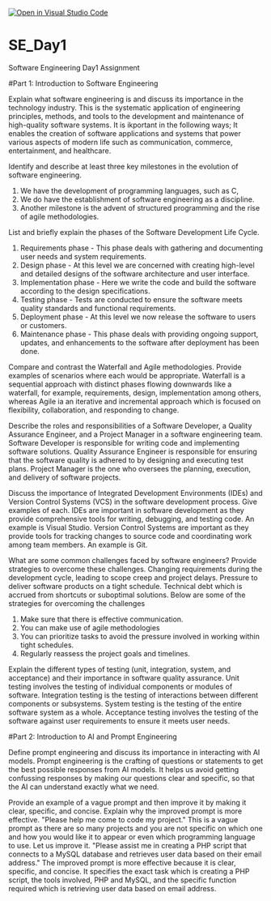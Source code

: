 [![Open in Visual Studio Code](https://classroom.github.com/assets/open-in-vscode-2e0aaae1b6195c2367325f4f02e2d04e9abb55f0b24a779b69b11b9e10269abc.svg)](https://classroom.github.com/online_ide?assignment_repo_id=15565560&assignment_repo_type=AssignmentRepo)
# SE_Day1
Software Engineering Day1 Assignment

#Part 1: Introduction to Software Engineering

Explain what software engineering is and discuss its importance in the technology industry.
This is the systematic application of engineering principles, methods, and tools to the development and maintenance of high-quality software systems. 
It is ikportant in the following ways;
It enables the creation of software applications and systems that power various aspects of modern life such as communication, commerce, entertainment, and healthcare.


Identify and describe at least three key milestones in the evolution of software engineering.
1. We have the development of programming languages, such as C, 
2. We do have the establishment of software engineering as a discipline. 
3. Another milestone is the advent of structured programming and the rise of agile methodologies.

List and briefly explain the phases of the Software Development Life Cycle.
1. Requirements phase - This phase deals with gathering and documenting user needs and system requirements.
2. Design phase - At this level we are concerned with creating high-level and detailed designs of the software architecture and user interface.
3. Implementation phase - Here we write the code and build the software according to the design specifications.
4. Testing phase - Tests are conducted to ensure the software meets quality standards and functional requirements.
5. Deployment phase - At this level we now release the software to users or customers.
6. Maintenance phase - This phase deals with providing ongoing support, updates, and enhancements to the software after deployment has been done.


Compare and contrast the Waterfall and Agile methodologies. Provide examples of scenarios where each would be appropriate.
Waterfall is a sequential approach with distinct phases flowing downwards like a waterfall, for example, requirements, design, implementation among others, whereas Agile ia an iterative and incremental approach which is focused on flexibility, collaboration, and responding to change.


Describe the roles and responsibilities of a Software Developer, a Quality Assurance Engineer, and a Project Manager in a software engineering team.
Software Developer is responsible for writing code and implementing software solutions.
Quality Assurance Engineer is responsible for ensuring that the software quality is adhered to by designing and executing test plans.
Project Manager is the one who oversees the planning, execution, and delivery of software projects.


Discuss the importance of Integrated Development Environments (IDEs) and Version Control Systems (VCS) in the software development process. Give examples of each.
IDEs are important in software development as they provide comprehensive tools for writing, debugging, and testing code. An example is Visual Studio.
Version Control Systems are important as they provide tools for tracking changes to source code and coordinating work among team members. An example is Git.


What are some common challenges faced by software engineers? Provide strategies to overcome these challenges.
Changing requirements during the development cycle, leading to scope creep and project delays.
Pressure to deliver software products on a tight schedule.
Technical debt which is accrued from shortcuts or suboptimal solutions.
Below are some of the strategies for overcoming the challenges
1. Make sure that there is effective communication.
2. You can make use of agile methodologies
3. You can prioritize tasks to avoid the pressure involved in working within tight schedules.
4. Regularly reassess the project goals and timelines.


Explain the different types of testing (unit, integration, system, and acceptance) and their importance in software quality assurance.
Unit testing involves the testing of individual components or modules of software.
Integration testing is the testing of interactions between different components or subsystems.
System testing is the testing of the entire software system as a whole.
Acceptance testing involves the testing of the software against user requirements to ensure it meets user needs.


#Part 2: Introduction to AI and Prompt Engineering


Define prompt engineering and discuss its importance in interacting with AI models.
Prompt engineering is the crafting of questions or statements to get the best possible responses from AI models. 
It helps us avoid getting confussing responses by making our questions clear and specific, so that the AI can understand exactly what we need.


Provide an example of a vague prompt and then improve it by making it clear, specific, and concise. Explain why the improved prompt is more effective.
"Please help me come to code my project." 
This is a vague prompt as there are so many projects and you are not specific on which one and how you would like it to appear or even which programming language to use. 
Let us improve it.
"Please assist me in creating a PHP script that connects to a MySQL database and retrieves user data based on their email address."
The improved prompt is more effective because it is clear, specific, and concise. It specifies the exact task which is creating a PHP script, the tools involved, PHP and MySQL, and the specific function required which is retrieving user data based on email address.
